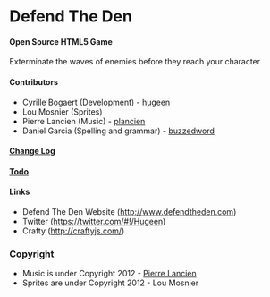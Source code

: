 Defend The Den
==============

#### Open Source HTML5 Game ####

Exterminate the waves of enemies before they reach your character

#### Contributors ####

* Cyrille Bogaert (Development) - [hugeen](https://github.com/hugeen)
* Lou Mosnier (Sprites)
* Pierre Lancien (Music) - [plancien](https://github.com/plancien)
* Daniel Garcia (Spelling and grammar) - [buzzedword](https://github.com/buzzedword)

#### [Change Log](https://github.com/hugeen/Defend-The-Den/wiki/Change-log/) ####

#### [Todo](https://github.com/hugeen/Defend-The-Den/wiki/Todo/) ####

#### Links ####

* Defend The Den Website (http://www.defendtheden.com)
* Twitter (https://twitter.com/#!/Hugeen)
* Crafty (http://craftyjs.com/)

### Copyright ###

* Music is under Copyright 2012 - [Pierre Lancien](https://github.com/plancien)
* Sprites are under Copyright 2012 - Lou Mosnier